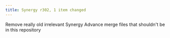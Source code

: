 ```yaml
---
title: Synergy r302, 1 item changed
---
```


Remove really old irrelevant Synergy Advance merge files that shouldn't be in this repository
